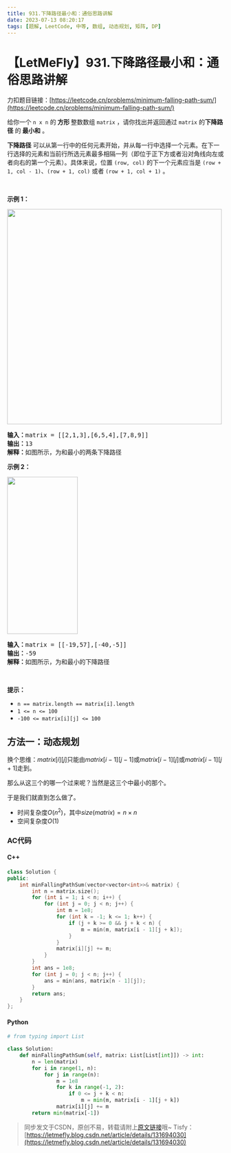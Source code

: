 ```yaml
---
title: 931.下降路径最小和：通俗思路讲解
date: 2023-07-13 08:20:17
tags: [题解, LeetCode, 中等, 数组, 动态规划, 矩阵, DP]
---
```


# 【LetMeFly】931.下降路径最小和：通俗思路讲解

力扣题目链接：[https://leetcode.cn/problems/minimum-falling-path-sum/](https://leetcode.cn/problems/minimum-falling-path-sum/)

<p>给你一个 <code>n x n</code> 的<strong> 方形 </strong>整数数组&nbsp;<code>matrix</code> ，请你找出并返回通过 <code>matrix</code> 的<strong>下降路径</strong><em> </em>的<strong> </strong><strong>最小和</strong> 。</p>

<p><strong>下降路径</strong> 可以从第一行中的任何元素开始，并从每一行中选择一个元素。在下一行选择的元素和当前行所选元素最多相隔一列（即位于正下方或者沿对角线向左或者向右的第一个元素）。具体来说，位置 <code>(row, col)</code> 的下一个元素应当是 <code>(row + 1, col - 1)</code>、<code>(row + 1, col)</code> 或者 <code>(row + 1, col + 1)</code> 。</p>

<p>&nbsp;</p>

<p><strong>示例 1：</strong></p>

<p><img alt="" src="https://assets.leetcode.com/uploads/2021/11/03/failing1-grid.jpg" style="height: 500px; width: 499px;" /></p>

<pre>
<strong>输入：</strong>matrix = [[2,1,3],[6,5,4],[7,8,9]]
<strong>输出：</strong>13
<strong>解释：</strong>如图所示，为和最小的两条下降路径
</pre>

<p><strong>示例 2：</strong></p>

<p><img alt="" src="https://assets.leetcode.com/uploads/2021/11/03/failing2-grid.jpg" style="height: 365px; width: 164px;" /></p>

<pre>
<strong>输入：</strong>matrix = [[-19,57],[-40,-5]]
<strong>输出：</strong>-59
<strong>解释：</strong>如图所示，为和最小的下降路径
</pre>

<p>&nbsp;</p>

<p><strong>提示：</strong></p>

<ul>
	<li><code>n == matrix.length == matrix[i].length</code></li>
	<li><code>1 &lt;= n &lt;= 100</code></li>
	<li><code>-100 &lt;= matrix[i][j] &lt;= 100</code></li>
</ul>


    
## 方法一：动态规划

换个思维：$matrix[i][j]$只能由$matrix[i - 1][j - 1]$或$matrix[i - 1][j]$或$matrix[i - 1][j + 1]$走到。

那么从这三个的哪一个过来呢？当然是这三个中最小的那个。

于是我们就直到怎么做了。

+ 时间复杂度$O(n^2)$，其中$size(matrix) = n\times n$
+ 空间复杂度$O(1)$

### AC代码

#### C++

```cpp
class Solution {
public:
    int minFallingPathSum(vector<vector<int>>& matrix) {
        int n = matrix.size();
        for (int i = 1; i < n; i++) {
            for (int j = 0; j < n; j++) {
                int m = 1e8;
                for (int k = -1; k <= 1; k++) {
                    if (j + k >= 0 && j + k < n) {
                        m = min(m, matrix[i - 1][j + k]);
                    }
                }
                matrix[i][j] += m;
            }
        }
        int ans = 1e8;
        for (int j = 0; j < n; j++) {
            ans = min(ans, matrix[n - 1][j]);
        }
        return ans;
    }
};
```

#### Python

```python
# from typing import List

class Solution:
    def minFallingPathSum(self, matrix: List[List[int]]) -> int:
        n = len(matrix)
        for i in range(1, n):
            for j in range(n):
                m = 1e8
                for k in range(-1, 2):
                    if 0 <= j + k < n:
                        m = min(m, matrix[i - 1][j + k])
                matrix[i][j] += m
        return min(matrix[-1])
```

> 同步发文于CSDN，原创不易，转载请附上[原文链接](https://blog.letmefly.xyz/2023/07/13/LeetCode%200931.%E4%B8%8B%E9%99%8D%E8%B7%AF%E5%BE%84%E6%9C%80%E5%B0%8F%E5%92%8C/)哦~
> Tisfy：[https://letmefly.blog.csdn.net/article/details/131694030](https://letmefly.blog.csdn.net/article/details/131694030)
